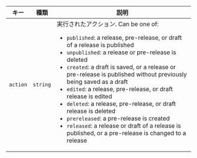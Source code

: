 | キー       | 種類       | 説明                                                                                                                                                                                                                                 |
| -------- | -------- | ---------------------------------------------------------------------------------------------------------------------------------------------------------------------------------------------------------------------------------- |
| `action` | `string` | 実行されたアクション. Can be one of:<ul><li>`published`: a release, pre-release, or draft of a release is published</li><li>`unpublished`: a release or pre-release is deleted</li><li>`created`: a draft is saved, or a release or pre-release is published without previously being saved as a draft</li><li>`edited`: a release, pre-release, or draft release is edited</li><li>`deleted`: a release, pre-release, or draft release is deleted</li><li>`prereleased`: a pre-release is created</li><li>`released`: a release or draft of a release is published, or a pre-release is changed to a release</li> |
